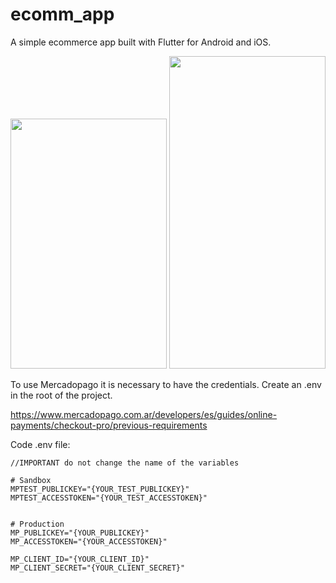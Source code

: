 # ecomm_app

A simple ecommerce app built with Flutter for Android and iOS.


<img src="https://user-images.githubusercontent.com/71610086/146559897-d51b8933-d009-401b-85aa-b932eb19b78d.gif"  width="250" height="400" >
<img src="https://user-images.githubusercontent.com/71610318/146647931-6b28324a-7b13-46d7-9496-b5cc6f4e4f8e.gif"  width="250" height="500" >


To use Mercadopago it is necessary to have the credentials. Create an .env in the root of the project.

https://www.mercadopago.com.ar/developers/es/guides/online-payments/checkout-pro/previous-requirements

Code .env file:

 ```
 //IMPORTANT do not change the name of the variables 
 
 # Sandbox
MPTEST_PUBLICKEY="{YOUR_TEST_PUBLICKEY}"
MPTEST_ACCESSTOKEN="{YOUR_TEST_ACCESSTOKEN}"


# Production
MP_PUBLICKEY="{YOUR_PUBLICKEY}"
MP_ACCESSTOKEN="{YOUR_ACCESSTOKEN}"

MP_CLIENT_ID="{YOUR_CLIENT_ID}"
MP_CLIENT_SECRET="{YOUR_CLIENT_SECRET}"
```

